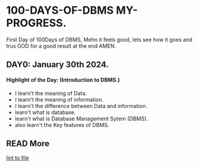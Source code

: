# 100-DAYS-OF-DBMS MY-PROGRESS.

First Day of 100Days of DBMS, Mehn it feels good, lets see how it goes and trus GOD for a good result at the end AMEN.

## DAY0: January 30th 2024.

#### Highlight of the Day: (Introduction to DBMS.)
 * I learn't the meaning of Data.
 * I learn't the meaning of information.
 * I learn't the difference between Data and information.
 * learn't what is database.
 * learn't what is Database Management Sytem (DBMS).
 * also learn't the Key features of DBMS. 

 ## READ More
 [lint to file](/Lectures/Day1)

